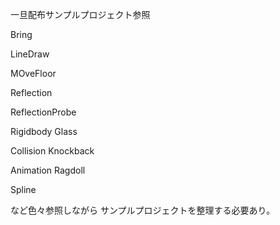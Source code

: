 一旦配布サンプルプロジェクト参照

Bring

LineDraw

MOveFloor


Reflection

ReflectionProbe


Rigidbody Glass

Collision Knockback

Animation Ragdoll



Spline


など色々参照しながら
サンプルプロジェクトを整理する必要あり。